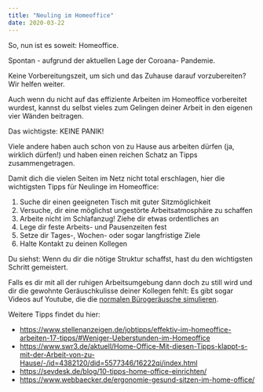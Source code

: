 ```yaml
---
title: "Neuling im Homeoffice"
date: 2020-03-22
---
```


So, nun ist es soweit: Homeoffice. 

Spontan - aufgrund der aktuellen Lage der Coroana- Pandemie.

Keine Vorbereitungszeit, um sich und das Zuhause darauf vorzubereiten? Wir helfen weiter.

Auch wenn du nicht auf das effiziente Arbeiten im Homeoffice vorbereitet wurdest, kannst du selbst vieles zum Gelingen deiner Arbeit in den eigenen vier Wänden beitragen. 

Das wichtigste: KEINE PANIK!

Viele andere haben auch schon von zu Hause aus arbeiten dürfen (ja, wirklich dürfen!) und haben einen reichen Schatz an Tipps zusammengetragen.
 
Damit dich die vielen Seiten im Netz nicht total erschlagen, hier die wichtigsten Tipps für Neulinge im Homeoffice:

1. Suche dir einen geeigneten Tisch mit guter Sitzmöglichkeit
1. Versuche, dir eine möglichst ungestörte Arbeitsatmosphäre zu schaffen
1. Arbeite nicht im Schlafanzug! Ziehe dir etwas ordentliches an
1. Lege dir feste Arbeits- und Pausenzeiten fest
1. Setze dir Tages-, Wochen- oder sogar langfristige Ziele
1. Halte Kontakt zu deinen Kollegen

Du siehst: Wenn du dir die nötige Struktur schaffst, hast du den wichtigsten Schritt gemeistert.

Falls es dir mit all der ruhigen Arbeitsumgebung dann doch zu still wird und dir die gewohnte Geräuschkulisse deiner Kollegen fehlt:
Es gibt sogar Videos auf Youtube, die die [normalen Bürogeräusche simulieren](https://www.youtube.com/watch?v=s6IcQUZI-o0).

Weitere Tipps findet du hier:

- https://www.stellenanzeigen.de/jobtipps/effektiv-im-homeoffice-arbeiten-17-tipps/#Weniger-Ueberstunden-im-Homeoffice
- https://www.swr3.de/aktuell/Home-Office-Mit-diesen-Tipps-klappt-s-mit-der-Arbeit-von-zu-Hause/-/id=4382120/did=5577346/16222qi/index.html
- https://sevdesk.de/blog/10-tipps-home-office-einrichten/
- https://www.webbaecker.de/ergonomie-gesund-sitzen-im-home-office/
